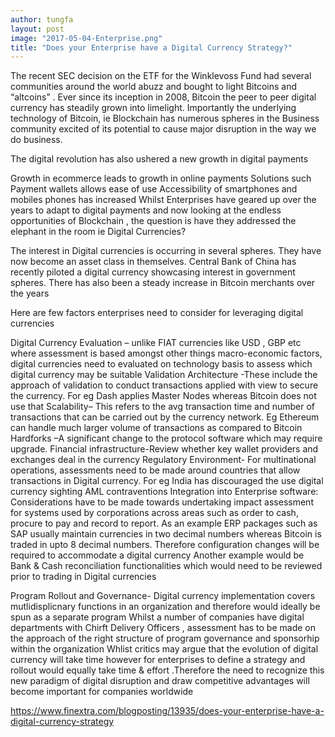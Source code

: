 ```yaml
---
author: tungfa
layout: post
image: "2017-05-04-Enterprise.png"
title: "Does your Enterprise have a Digital Currency Strategy?"
---
```

The recent SEC decision on the ETF for the Winklevoss Fund had several communities around the world abuzz and bought to light Bitcoins and “altcoins” .  Ever since its inception in 2008, Bitcoin the peer to peer digital currency has steadily grown into limelight. Importantly the underlying technology of Bitcoin, ie Blockchain has numerous spheres in the Business community excited of its potential to cause major disruption in the way we do business.

The digital revolution has also ushered a new growth in digital payments

Growth in ecommerce leads to growth in online payments
Solutions such Payment wallets allows ease of use
Accessibility of smartphones and mobiles phones has increased
Whilst Enterprises have geared up over the years to adapt to digital payments and now looking at the endless opportunities of Blockchain , the question is have they addressed the elephant in the room ie Digital Currencies?

The interest in Digital currencies is occurring in several spheres.  They have now become an asset class in themselves.  Central Bank of China has recently piloted a digital currency showcasing interest in government spheres. There has also been a steady increase in Bitcoin merchants over the years

Here are few factors enterprises need to consider for leveraging digital currencies

Digital Currency Evaluation – unlike FIAT currencies like USD , GBP etc where assessment  is based amongst other things macro-economic factors, digital currencies need to evaluated on technology basis to assess which digital currency may be suitable
Validation Architecture -These include the approach of validation to conduct transactions applied with view to secure the currency. For eg Dash applies Master Nodes whereas Bitcoin does not use that
Scalability– This refers to the avg transaction time and number of transactions that can be carried out by the currency network. Eg Ethereum can handle much larger volume of transactions as compared to Bitcoin
Hardforks –A significant change to the protocol software which may require upgrade.
Financial infrastructure-Review whether key wallet providers and exchanges deal in the currency
Regulatory Environment- For multinational operations, assessments need to be made around countries that allow transactions in Digital currency. For eg India has discouraged the use digital currency sighting AML contraventions
Integration into Enterprise software: Considerations have to be made towards undertaking impact assessment for systems used by corporations across areas such as order to cash, procure to pay and record to report.  As an example ERP packages such as SAP usually maintain currencies in two decimal numbers whereas Bitcoin is traded in upto 8 decimal numbers. Therefore configuration changes will be required  to accommodate a digital currency
Another example would be Bank &amp; Cash reconciliation functionalities which would need to be reviewed prior to trading in Digital currencies

Program Rollout and Governance-  Digital currency  implementation covers mutlidisplicnary functions in an organization and therefore would ideally be spun as a separate program Whilst a number of companies have digital departments with Chirft Delivery Officers  , assessment has to be made on the approach of the right structure of program governance and sponsorhip within the organization
Whlist critics may argue that the evolution of digital currency will take time however for  enterprises to define a strategy and rollout would equally take time &amp; effort .Therefore the need to recognize this new paradigm of digital disruption and draw competitive advantages will become important for companies worldwide

<https://www.finextra.com/blogposting/13935/does-your-enterprise-have-a-digital-currency-strategy>
